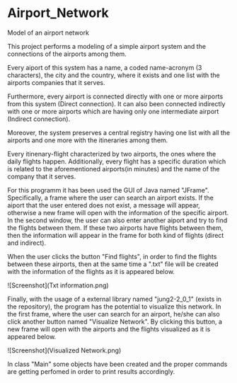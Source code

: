# Airport_Network
Model of an airport network

This project performs a modeling of a simple airport system and the connections of the airports
among them.

Every aiport of this system has a name, a coded name-acronym (3 characters),
the city and the country, where it exists and one list with the airports companies that it serves.

Furthermore, every airport is connected directly with one or more airports from this system (Direct connection).
It can also been connected indirectly with one or more airports which are having only one intermediate airport (Indirect connection).

Moreover, the system preserves a central registry having one list with all the airports and one more with the
itineraries among them.

Every itinenary-flight characterized by two airports, the ones where the daily flights happen.
Additionally, every flight has a specific duration which is related to the aforementioned airports(in minutes)
and the name of the company that it serves.

For this programm it has been used the GUI of Java named "JFrame". 
Specifically, a frame where the user can search an airport exists.
If the aiport that the user entered does not exist,
a message will appear, otherwise a new frame will
open with the information of the specific airport. In the second window, the user can also enter
another aiport and try to find the flights between them.
If these two airports have flights between them, then the information will appear in the frame for
both kind of flights (direct and indirect).

When the user clicks the button "Find flights", in order to find the flights between
these airports, then at the same time a ".txt" file will be created with the information of the flights as it is appeared below.

![Screenshot](Txt information.png)

Finally, with the usage of a external library named "jung2-2_0_1" (exists in the repository), the program has 
the potential to visualize this network.
In the first frame, where the user can search for an airport, he/she can also click another button named "Visualize Network".
By clicking this button, a new frame will open with the airports and the flights visualized as it is appeared below.

![Screenshot](Visualized Network.png)

In class "Main" some objects have been created and the proper commands are getting perfomed
in order to print results accordingly. 
